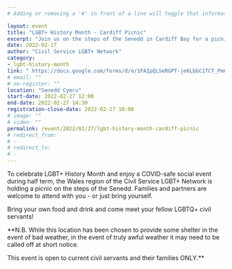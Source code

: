 ```yaml
---
# Adding or removing a '#' in front of a line will toggle that information off and on from being processed. 

layout: event
title: "LGBT+ History Month - Cardiff Picnic"
excerpt: "Join us on the steps of the Senedd in Cardiff Bay for a picnic to mark the end of LGBT+ History Month!"
date: 2022-02-17
author: "Civil Service LGBT+ Network"
category: 
- lgbt-history-month
link: " https://docs.google.com/forms/d/e/1FAIpQLSeRGPT-je6LbbC1TCT_Pm6do1T_LSd9tPMMaXS-b4jT_xFmkQ/viewform?usp=sf_link"
# email: ""
# no-register: ""
location: "Senedd Cymru"
start-date: 2022-02-27 12:00
end-date: 2022-02-27 14:30
registration-close-date: 2022-02-27 10:00
# image: ""
# video: ""
permalink: /event/2022/02/27/lgbt-history-month-cardiff-picnic
# redirect_from: 
# - 
# redirect_to: 
# - 
---
```


To celebrate LGBT+ History Month and enjoy a COVID-safe social event during half term, the Wales region of the Civil Service LGBT+ Network is holding a picnic on the steps of the Senedd. Families and partners are welcome to attend with you - or just bring yourself.

Bring your own food and drink and come meet your fellow LGBTQ+ civil servants!

**N.B. While this location has been chosen to provide some shelter in the event of bad weather, in the event of truly awful weather it may need to be called off at short notice.

This event is open to current civil servants and their families ONLY.**
